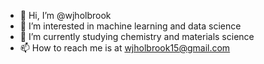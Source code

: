 - 👋 Hi, I’m @wjholbrook
- 👀 I’m interested in machine learning and data science
- 🌱 I’m currently studying chemistry and materials science
- 📫 How to reach me is at wjholbrook15@gmail.com

<!---
wjholbrook/wjholbrook is a ✨ special ✨ repository because its `README.md` (this file) appears on your GitHub profile.
You can click the Preview link to take a look at your changes.
--->
